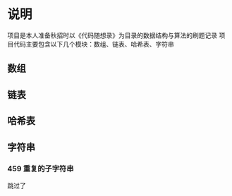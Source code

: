# 说明

项目是本人准备秋招时以《代码随想录》为目录的数据结构与算法的刷题记录
项目代码主要包含以下几个模块：数组、链表、哈希表、字符串

## 数组

## 链表

## 哈希表

## 字符串

### 459 重复的子字符串

跳过了
